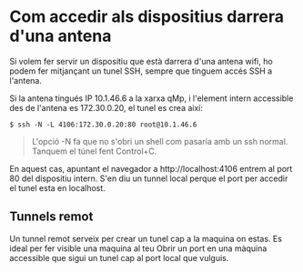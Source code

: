 # Com accedir als dispositius darrera d'una antena


Si volem fer servir un dispositiu que està darrera d'una antena wifi,
ho podem fer mitjançant un tunel SSH, sempre  que tinguem accés SSH a l'antena.

Si la antena tingués IP 10.1.46.6 a la xarxa qMp,
i l'element intern accessible des de l'antena es 172.30.0.20,
el tunel es crea així:

	$ ssh -N -L 4106:172.30.0.20:80 root@10.1.46.6

> L'opció -N fa que no s'obri un shell com pasaría amb un ssh normal.
> Tanquem el túnel fent Control+C.

En aquest cas, apuntant el navegador a http://localhost:4106 entrem al port 80 del dispositiu intern.
S'en diu un tunnel local perque el port per accedir el tunel esta en localhost.

## Tunnels remot

Un tunnel remot serveix per crear un tunel cap a la maquina on estas.
Es ideal per fer visible una maquina al teu 
Obrir un port en una màquina accessible que sigui un tunel cap al port local que vulguis.






